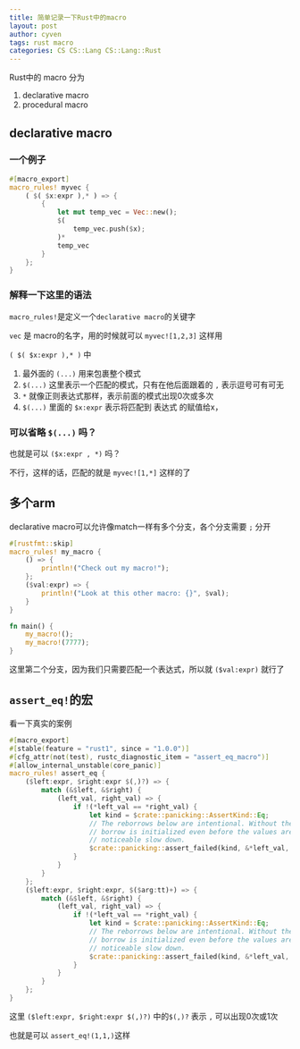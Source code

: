 ```yaml
---
title: 简单记录一下Rust中的macro
layout: post
author: cyven
tags: rust macro
categories: CS CS::Lang CS::Lang::Rust
---
```




Rust中的 macro 分为
1. declarative macro
2. procedural macro

## declarative macro

### 一个例子

```rust
#[macro_export]
macro_rules! myvec {
    ( $( $x:expr ),* ) => {
        {
            let mut temp_vec = Vec::new();
            $(
                temp_vec.push($x);
            )*
            temp_vec
        }
    };
}
```

### 解释一下这里的语法

`macro_rules!`是定义一个`declarative macro`的关键字

`vec` 是 macro的名字，用的时候就可以 `myvec![1,2,3]` 这样用

`( $( $x:expr ),* )` 中

1. 最外面的 `(...)` 用来包裹整个模式
2. `$(...)` 这里表示一个匹配的模式，只有在他后面跟着的 `,` 表示逗号可有可无
3. `*` 就像正则表达式那样，表示前面的模式出现0次或多次
4. `$(...)` 里面的 `$x:expr` 表示将匹配到 表达式 的赋值给x，

### 可以省略 `$(...)` 吗？

也就是可以 `($x:expr , *)` 吗？

不行，这样的话，匹配的就是  `myvec![1,*]` 这样的了

## 多个arm

declarative macro可以允许像match一样有多个分支，各个分支需要 `;` 分开

```rust
#[rustfmt::skip]
macro_rules! my_macro {
    () => {
        println!("Check out my macro!");
    };
    ($val:expr) => {
        println!("Look at this other macro: {}", $val);
    }
}

fn main() {
    my_macro!();
    my_macro!(7777);
}
```

这里第二个分支，因为我们只需要匹配一个表达式，所以就 `($val:expr)` 就行了


## `assert_eq!`的宏

看一下真实的案例

```rust
#[macro_export]
#[stable(feature = "rust1", since = "1.0.0")]
#[cfg_attr(not(test), rustc_diagnostic_item = "assert_eq_macro")]
#[allow_internal_unstable(core_panic)]
macro_rules! assert_eq {
    ($left:expr, $right:expr $(,)?) => {
        match (&$left, &$right) {
            (left_val, right_val) => {
                if !(*left_val == *right_val) {
                    let kind = $crate::panicking::AssertKind::Eq;
                    // The reborrows below are intentional. Without them, the stack slot for the
                    // borrow is initialized even before the values are compared, leading to a
                    // noticeable slow down.
                    $crate::panicking::assert_failed(kind, &*left_val, &*right_val, $crate::option::Option::None);
                }
            }
        }
    };
    ($left:expr, $right:expr, $($arg:tt)+) => {
        match (&$left, &$right) {
            (left_val, right_val) => {
                if !(*left_val == *right_val) {
                    let kind = $crate::panicking::AssertKind::Eq;
                    // The reborrows below are intentional. Without them, the stack slot for the
                    // borrow is initialized even before the values are compared, leading to a
                    // noticeable slow down.
                    $crate::panicking::assert_failed(kind, &*left_val, &*right_val, $crate::option::Option::Some($crate::format_args!($($arg)+)));
                }
            }
        }
    };
}
```
这里 ` ($left:expr, $right:expr $(,)?) ` 中的`$(,)?` 表示 `,` 可以出现0次或1次

也就是可以 `assert_eq!(1,1,)`这样



